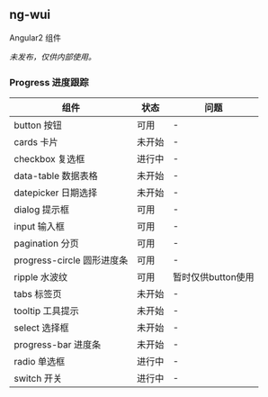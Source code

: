 ## ng-wui
Angular2 组件

*未发布，仅供内部使用。*

### Progress 进度跟踪
| 组件 | 状态 | 问题 |
| --- | --- | --- |
| button 按钮 | 可用 | - |
| cards 卡片 | 未开始 | - |
| checkbox 复选框 | 进行中 | - |
| data-table 数据表格 | 未开始 | - |
| datepicker 日期选择 | 未开始 | - |
| dialog 提示框 | 可用 | - |
| input 输入框 | 可用 | - |
| pagination 分页 | 可用 | - |
| progress-circle 圆形进度条 | 可用 | - |
| ripple 水波纹 | 可用 | 暂时仅供button使用 |
| tabs 标签页 | 未开始 | - |
| tooltip 工具提示 | 未开始 | - |
| select 选择框 | 未开始 | - |
| progress-bar 进度条 | 未开始 | - |
| radio 单选框 | 进行中 | - |
| switch 开关 | 进行中 | - |
